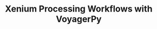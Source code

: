 ---
title: Xenium Processing Workflows with VoyagerPy
layout: technology
name: Xenium
published: false
order: 4
---